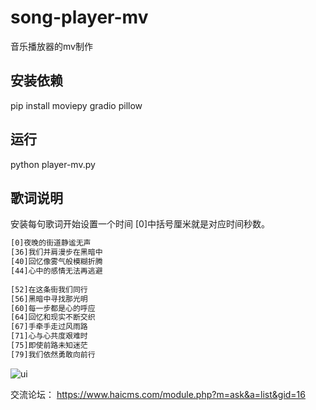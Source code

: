 # song-player-mv
 音乐播放器的mv制作
## 安装依赖
pip install  moviepy gradio pillow

## 运行
python player-mv.py

## 歌词说明 
安装每句歌词开始设置一个时间 [0]中括号厘米就是对应时间秒数。 
```html
[0]夜晚的街道静谧无声
[36]我们并肩漫步在黑暗中
[40]回忆像雾气般模糊折腾
[44]心中的感情无法再逃避
 
[52]在这条街我们同行
[56]黑暗中寻找那光明
[60]每一步都是心的呼应
[64]回忆和现实不断交织
[67]手牵手走过风雨路
[71]心与心共度艰难时
[75]即使前路未知迷茫
[79]我们依然勇敢向前行
```
![ui](https://github.com/user-attachments/assets/20d8e2cd-9e43-40bd-9d63-f79d2c01657b)

交流论坛： https://www.haicms.com/module.php?m=ask&a=list&gid=16 
